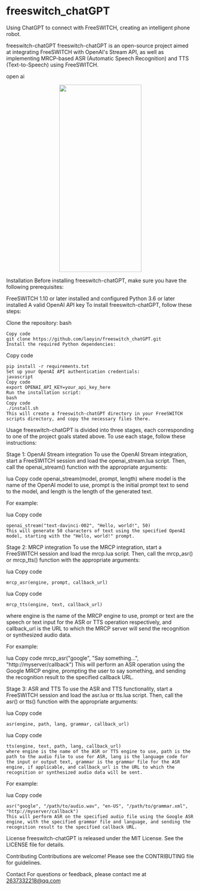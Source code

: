 # freeswitch_chatGPT
Using ChatGPT to connect with FreeSWITCH, creating an intelligent phone robot.


freeswitch-chatGPT
freeswitch-chatGPT is an open-source project aimed at integrating FreeSWITCH with OpenAI's Stream API, as well as implementing MRCP-based ASR (Automatic Speech Recognition) and TTS (Text-to-Speech) using FreeSWITCH.


open ai

<p align="center">
<img src="https://github.com/laoyin/freeswitch_chatGPT/blob/main/src/open_ai/7_1679898071.gif"  height="500" width="220">
</p>


Installation
Before installing freeswitch-chatGPT, make sure you have the following prerequisites:

FreeSWITCH 1.10 or later installed and configured
Python 3.6 or later installed
A valid OpenAI API key
To install freeswitch-chatGPT, follow these steps:

Clone the repository:
bash
```   
Copy code
git clone https://github.com/laoyin/freeswitch_chatGPT.git
Install the required Python dependencies:
```
Copy code
```
pip install -r requirements.txt
Set up your OpenAI API authentication credentials:
javascript
Copy code
export OPENAI_API_KEY=your_api_key_here
Run the installation script:
bash
Copy code
./install.sh
This will create a freeswitch-chatGPT directory in your FreeSWITCH scripts directory, and copy the necessary files there.
```
Usage
freeswitch-chatGPT is divided into three stages, each corresponding to one of the project goals stated above. To use each stage, follow these instructions:

Stage 1: OpenAI Stream integration
To use the OpenAI Stream integration, start a FreeSWITCH session and load the openai_stream.lua script. Then, call the openai_stream() function with the appropriate arguments:

lua
Copy code
openai_stream(model, prompt, length)
where model is the name of the OpenAI model to use, prompt is the initial prompt text to send to the model, and length is the length of the generated text.

For example:

lua
Copy code
```
openai_stream("text-davinci-002", "Hello, world!", 50)
This will generate 50 characters of text using the specified OpenAI model, starting with the "Hello, world!" prompt.
```

Stage 2: MRCP integration
To use the MRCP integration, start a FreeSWITCH session and load the mrcp.lua script. Then, call the mrcp_asr() or mrcp_tts() function with the appropriate arguments:

lua
Copy code
```
mrcp_asr(engine, prompt, callback_url)
```

lua
Copy code

```
mrcp_tts(engine, text, callback_url)
```

where engine is the name of the MRCP engine to use, prompt or text are the speech or text input for the ASR or TTS operation respectively, and callback_url is the URL to which the MRCP server will send the recognition or synthesized audio data.

For example:

lua
Copy code
mrcp_asr("google", "Say something...", "http://myserver/callback")
This will perform an ASR operation using the Google MRCP engine, prompting the user to say something, and sending the recognition result to the specified callback URL.

Stage 3: ASR and TTS
To use the ASR and TTS functionality, start a FreeSWITCH session and load the asr.lua or tts.lua script. Then, call the asr() or tts() function with the appropriate arguments:

lua
Copy code
```
asr(engine, path, lang, grammar, callback_url)
```

lua
Copy code
```
tts(engine, text, path, lang, callback_url)
where engine is the name of the ASR or TTS engine to use, path is the path to the audio file to use for ASR, lang is the language code for the input or output text, grammar is the grammar file for the ASR engine, if applicable, and callback_url is the URL to which the recognition or synthesized audio data will be sent.
```

For example:

lua
Copy code
```
asr("google", "/path/to/audio.wav", "en-US", "/path/to/grammar.xml", "http://myserver/callback")
This will perform ASR on the specified audio file using the Google ASR engine, with the specified grammar file and language, and sending the recognition result to the specified callback URL.
```

License
freeswitch-chatGPT is released under the MIT License. See the LICENSE file for details.

Contributing
Contributions are welcome! Please see the CONTRIBUTING file for guidelines.

Contact
For questions or feedback, please contact me at 2637332218@qq.com
